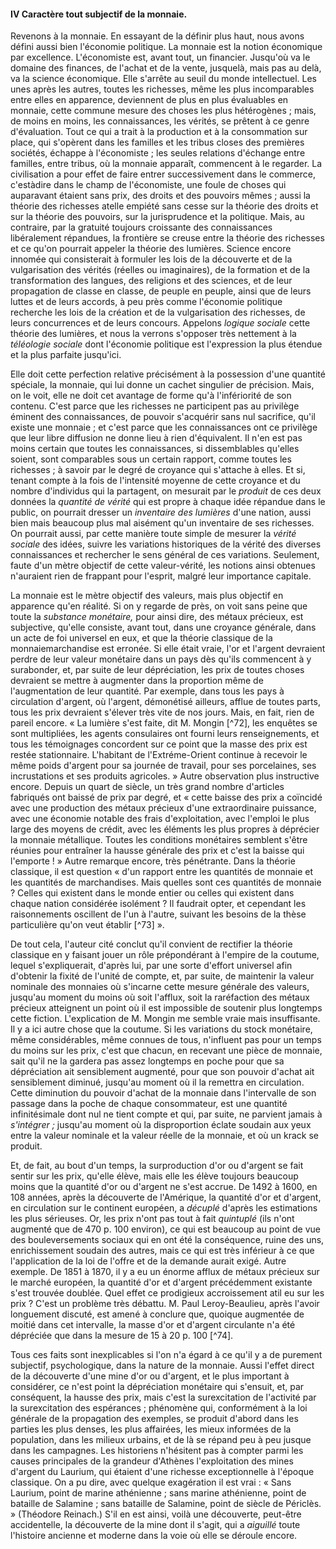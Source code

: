 #### IV Caractère tout subjectif de la monnaie.

Revenons à la monnaie. En essayant de la définir plus haut, nous avons défini aussi bien l'économie politique. La monnaie est la notion économique par excellence. L'économiste est, avant tout, un financier. Jusqu'où va le domaine des finances, de l'achat et de la vente, jusquelà, mais pas au delà, va la science économique. Elle s'arrête au seuil du monde intellectuel. Les unes après les autres, toutes les richesses, même les plus incomparables entre elles en apparence, deviennent de plus en plus évaluables en monnaie, cette commune mesure des choses les plus hétérogènes ; mais, de moins en moins, les connaissances, les vérités, se prêtent à ce genre d'évaluation. Tout ce qui a trait à la production et à la consommation sur place, qui s'opèrent dans les familles et les tribus closes des premières sociétés, échappe à l'économiste ; les seules relations d'échange entre familles, entre tribus, où la monnaie apparaît, commencent à le regarder. La civilisation a pour effet de faire entrer successivement dans le commerce, c'estàdire dans le champ de l'économiste, une foule de choses qui auparavant étaient sans prix, des droits et des pouvoirs mêmes ; aussi la théorie des richesses atelle empiété sans cesse sur la théorie des droits et sur la théorie des pouvoirs, sur la jurisprudence et la politique. Mais, au contraire, par la gratuité toujours croissante des connaissances libéralement répandues, la frontière se creuse entre la théorie des richesses et ce qu'on pourrait appeler la théorie des lumières. Science encore innomée qui consisterait à formuler les lois de la découverte et de la vulgarisation des vérités (réelles ou imaginaires), de la formation et de la transformation des langues, des religions et des sciences, et de leur propagation de classe en classe, de peuple en peuple, ainsi que de leurs luttes et de leurs accords, à peu près comme l'économie politique recherche les lois de la création et de la vulgarisation des richesses, de leurs concurrences et de leurs concours. Appelons _logique sociale_ cette théorie des lumières, et nous la verrons s'opposer très nettement à la _téléologie sociale_ dont l'économie politique est l'expression la plus étendue et la plus parfaite jusqu'ici.

Elle doit cette perfection relative précisément à la possession d'une quantité spéciale, la monnaie, qui lui donne un cachet singulier de précision. Mais, on le voit, elle ne doit cet avantage de forme qu'à l'infériorité de son contenu. C'est parce que les richesses ne participent pas au privilège éminent des connaissances, de pouvoir s'acquérir sans nul sacrifice, qu'il existe une monnaie ; et c'est parce que les connaissances ont ce privilège que leur libre diffusion ne donne lieu à rien d'équivalent. Il n'en est pas moins certain que toutes les connaissances, si dissemblables qu'elles soient, sont comparables sous un certain rapport, comme toutes les richesses ; à savoir par le degré de croyance qui s'attache à elles. Et si, tenant compte à la fois de l'intensité moyenne de cette croyance et du nombre d'individus qui la partagent, on mesurait par le _produit_ de ces deux données la _quantité de vérité_ qui est propre à chaque idée répandue dans le public, on pourrait dresser un _inventaire des lumières_ d'une nation, aussi bien mais beaucoup plus mal aisément qu'un inventaire de ses richesses. On pourrait aussi, par cette manière toute simple de mesurer la _vérité sociale_ des idées, suivre les variations historiques de la vérité des diverses connaissances et rechercher le sens général de ces variations. Seulement, faute d'un mètre objectif de cette valeur-vérité, les notions ainsi obtenues n'auraient rien de frappant pour l'esprit, malgré leur importance capitale.

La monnaie est le mètre objectif des valeurs, mais plus objectif en apparence qu'en réalité. Si on y regarde de près, on voit sans peine que toute la _substance monétaire,_ pour ainsi dire, des métaux précieux, est subjective, qu'elle consiste, avant tout, dans une croyance générale, dans un acte de foi universel en eux, et que la théorie classique de la monnaiemarchandise est erronée. Si elle était vraie, l'or et l'argent devraient perdre de leur valeur monétaire dans un pays dès qu'ils commencent à y surabonder, et, par suite de leur dépréciation, les prix de toutes choses devraient se mettre à augmenter dans la proportion même de l'augmentation de leur quantité. Par exemple, dans tous les pays à circulation d'argent, où l'argent, démonétisé ailleurs, afflue de toutes parts, tous les prix devraient s'élever très vite de nos jours. Mais, en fait, rien de pareil encore. « La lumière s'est faite, dit M. Mongin [^72], les enquêtes se sont multipliées, les agents consulaires ont fourni leurs renseignements, et tous les témoignages concordent sur ce point que la masse des prix est restée stationnaire. L'habitant de l'Extréme-Orient continue à recevoir le même poids d'argent pour sa journée de travail, pour ses porcelaines, ses incrustations et ses produits agricoles. » Autre observation plus instructive encore. Depuis un quart de siècle, un très grand nombre d'articles fabriqués ont baissé de prix par degré, et « cette baisse des prix a coïncidé avec une production des métaux précieux d'une extraordinaire puissance, avec une économie notable des frais d'exploitation, avec l'emploi le plus large des moyens de crédit, avec les éléments les plus propres à déprécier la monnaie métallique. Toutes les conditions monétaires semblent s'être réunies pour entraîner la hausse générale des prix et c'est la baisse qui l'emporte ! » Autre remarque encore, très pénétrante. Dans la théorie classique, il est question « d'un rapport entre les quantités de monnaie et les quantités de marchandises. Mais quelles sont ces quantités de monnaie ? Celles qui existent dans le monde entier ou celles qui existent dans chaque nation considérée isolément ? Il faudrait opter, et cependant les raisonnements oscillent de l'un à l'autre, suivant les besoins de la thèse particulière qu'on veut établir [^73] ».

De tout cela, l'auteur cité conclut qu'il convient de rectifier la théorie classique en y faisant jouer un rôle prépondérant à l'empire de la coutume, lequel s'expliquerait, d'après lui, par une sorte d'effort universel afin d'obtenir la fixité de l'unité de compte, et, par suite, de maintenir la valeur nominale des monnaies où s'incarne cette mesure générale des valeurs, jusqu'au moment du moins où soit l'afflux, soit la raréfaction des métaux précieux atteignent un point où il est impossible de soutenir plus longtemps cette fiction. L'explication de M. Mongin me semble vraie mais insuffisante. Il y a ici autre chose que la coutume. Si les variations du stock monétaire, même considérables, même connues de tous, n'influent pas pour un temps du moins sur les prix, c'est que chacun, en recevant une pièce de monnaie, sait qu'il ne la gardera pas assez longtemps en poche pour que sa dépréciation ait sensiblement augmenté, pour que son pouvoir d'achat ait sensiblement diminué, jusqu'au moment où il la remettra en circulation. Cette diminution du pouvoir d'achat de la monnaie dans l'intervalle de son passage dans la poche de chaque consommateur, est une quantité infinitésimale dont nul ne tient compte et qui, par suite, ne parvient jamais à _s'intégrer ;_ jusqu'au moment où la disproportion éclate soudain aux yeux entre la valeur nominale et la valeur réelle de la monnaie, et où un krack se produit.

Et, de fait, au bout d'un temps, la surproduction d'or ou d'argent se fait sentir sur les prix, qu'elle élève, mais elle les élève toujours beaucoup moins que la quantité d'or ou d'argent ne s'est accrue. De 1492 à 1600, en 108 années, après la découverte de l'Amérique, la quantité d'or et d'argent, en circulation sur le continent européen, a _décuplé_ d'après les estimations les plus sérieuses. Or, les prix n'ont pas tout à fait _quintuplé_ (ils n'ont augmenté que de 470 p. 100 environ), ce qui est beaucoup au point de vue des bouleversements sociaux qui en ont été la conséquence, ruine des uns, enrichissement soudain des autres, mais ce qui est très inférieur à ce que l'application de la loi de l'offre et de la demande aurait exigé. Autre exemple. De 1851 à 1870, il y a eu un énorme afflux de métaux précieux sur le marché européen, la quantité d'or et d'argent précédemment existante s'est trouvée doublée. Quel effet ce prodigieux accroissement atil eu sur les prix ? C'est un problème très débattu. M. Paul Leroy-Beaulieu, après l'avoir longuement discuté, est amené à conclure que, quoique augmentée de moitié dans cet intervalle, la masse d'or et d'argent circulante n'a été dépréciée que dans la mesure de 15 à 20 p. 100  [^74].

Tous ces faits sont inexplicables si l'on n'a égard à ce qu'il y a de purement subjectif, psychologique, dans la nature de la monnaie. Aussi l'effet direct de la découverte d'une mine d'or ou d'argent, et le plus important à considérer, ce n'est point la dépréciation monétaire qui s'ensuit, et, par conséquent, la hausse des prix, mais c'est la surexcitation de l'activité par la surexcitation des espérances ; phénomène qui, conformément à la loi générale de la propagation des exemples, se produit d'abord dans les parties les plus denses, les plus affairées, les mieux informées de la population, dans les milieux urbains, et de là se répand peu à peu jusque dans les campagnes. Les historiens n'hésitent pas à compter parmi les causes principales de la grandeur d'Athènes l'exploitation des mines d'argent du Laurium, qui étaient d'une richesse exceptionnelle à l'époque classique. On a pu dire, avec quelque exagération il est vrai : « Sans Laurium, point de marine athénienne ; sans marine athénienne, point de bataille de Salamine ; sans bataille de Salamine, point de siècle de Périclès. » (Théodore Reinach.) S'il en est ainsi, voilà une découverte, peut-être accidentelle, la découverte de la mine dont il s'agit, qui a _aiguillé_ toute l'histoire ancienne et moderne dans la voie où elle se déroule encore.
